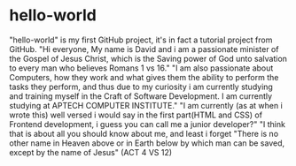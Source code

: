 # hello-world
"hello-world" is my first GitHub project, it's in fact a tutorial project from GitHub.
"Hi everyone, My name is David and i am a passionate minister of the Gospel of Jesus Christ, which is the Saving power of God unto salvation to every man who believes Romans 1 vs 16."
"I am also passionate about Computers, how they work and what gives them the ability to perform the tasks they perform, and thus due to my curiosity i am currently studying and training myself in the Craft of Software Development. I am currently studying at APTECH COMPUTER INSTITUTE." 
"I am currently (as at when i wrote this) well versed i would say in the first part(HTML and CSS) of Frontend development, i guess you can call me a junior developer?"
"I think that is about all you should know about me, and least i forget "There is no other name in Heaven above or in Earth below by which man can be saved, except by the name of Jesus" (ACT 4 VS 12)
